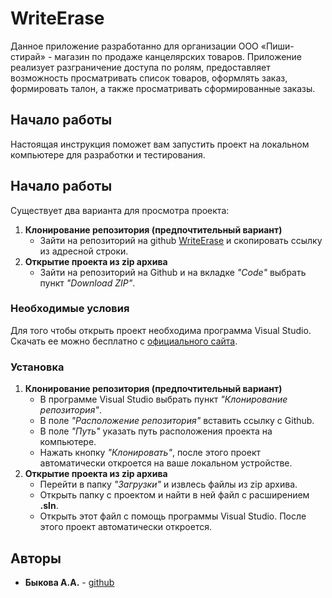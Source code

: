 # WriteErase
Данное приложение разработанно для организации ООО «Пиши-стирай»  - магазин по продаже канцелярских товаров.
Приложение реализует разграничение доступа по ролям, предоставляет возможность просматривать список товаров, оформлять заказ, формировать талон, а также просматривать сформированные заказы.

## Начало работы

Настоящая инструкция поможет вам запустить проект на локальном компьютере для разработки и тестирования.

## Начало работы
Существует два варианта для просмотра проекта:<br/>
1. **Клонирование репозитория (предпочтительный вариант)**
    + Зайти на репозиторий на github [WriteErase](https://github.com/AnbAnbA/WriteErase) и скопировать ссылку из адресной строки.
2. **Открытие проекта из zip архива**
    + Зайти на репозиторий на Github и на вкладке *"Code"* выбрать пункт *"Download ZIP"*.

### Необходимые условия

Для того чтобы открыть проект необходима программа Visual Studio. Скачать ее можно бесплатно с [официального сайта](https://visualstudio.microsoft.com/ru/).

### Установка

1. **Клонирование репозитория (предпочтительный вариант)**
    + В программе Visual Studio выбрать пункт *"Клонирование репозитория"*.
    + В поле *"Расположение репозитория"* вставить ссылку с Github.
    + В поле *"Путь"* указать путь расположения проекта на компьютере.
    + Нажать кнопку *"Клонировать"*, после этого проект автоматически откроется на ваше локальном устройстве.
2. **Открытие проекта из zip архива**
    + Перейти в папку *"Загрузки"* и извлесь файлы из zip архива.
    + Открыть папку с проектом и найти в ней файл с расширением **.sln**.
    + Открыть этот файл с помощь программы Visual Studio. После этого проект автоматически откроется.

## Авторы

* **Быкова А.А.** - [github](https://github.com/AnbAnbA)

